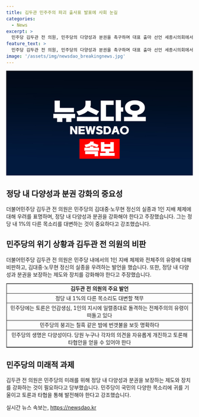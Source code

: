 ```yaml
---
title: 김두관 민주주의 파괴 출사표 발표에 사회 눈길
categories:
  - News
excerpt: >
  민주당 김두관 전 의원, 민주당의 다양성과 분권을 촉구하며 대표 출마 선언 세종시의회에서 출마 선언식을 열고, 1극 체제 운영을 비판하며 김대중·노무현 정신의 실종을 지적했다. 또한, 민주당이 유례없는 제왕적 동향을 보이며 붕괴의 위기에 놓여 있다고 경고하고, 당 내 다양성과 분권을 보장해야 한다고 강조했다. 또한, 최근 당헌·당규 개정을 통해 당원권한이 강화되고 있는 당내 현상에 대해 말했다.
feature_text: >
  민주당 김두관 전 의원, 민주당의 다양성과 분권을 촉구하며 대표 출마 선언 세종시의회에서 출마 선언식을 열고, 1극 체제 운영을 비판하며 김대중·노무현 정신의 실종을 지적했다. 또한, 민주당이 유례없는 제왕적 동향을 보이며 붕괴의 위기에 놓여 있다고 경고하고, 당 내 다양성과 분권을 보장해야 한다고 강조했다. 또한, 최근 당헌·당규 개정을 통해 당원권한이 강화되고 있는 당내 현상에 대해 말했다.
image: '/assets/img/newsdao_breakingnews.jpg'
---
```


<p><img src="/assets/img/newsdao_breakingnews.jpg" alt="ontimetimes 속보" /></p>

<h2 data-ke-size="size26">정당 내 다양성과 분권 강화의 중요성</h2>

<p data-ke-size="size16">더불어민주당 김두관 전 의원은 민주당의 김대중·노무현 정신의 실종과 1인 지배 체제에 대해 우려를 표명하며, 정당 내 다양성과 분권을 강화해야 한다고 주장했습니다. 그는 정당 내 1%의 다른 목소리를 대변하는 것이 중요하다고 강조했습니다.</p>

<h2 data-ke-size="size26">민주당의 위기 상황과 김두관 전 의원의 비판</h2>

<p data-ke-size="size16">더불어민주당 김두관 전 의원은 민주당 내에서의 1인 지배 체제와 전체주의 유령에 대해 비판하고, 김대중·노무현 정신의 실종을 우려하는 발언을 했습니다. 또한, 정당 내 다양성과 분권을 보장하는 제도와 장치를 강화해야 한다고 주장했습니다.</p>

<table style="width: 100%;" border="1">
<tbody>
<tr>
<td style="text-align: center; height: 17px;"><b>김두관 전 의원의 주요 발언</b></td>
</tr>
<tr>
<td style="text-align: center; height: 17px;">정당 내 1%의 다른 목소리도 대변할 책무</td>
</tr>
<tr>
<td style="text-align: center; height: 17px;">민주당에는 토론은 언감생심, 1인의 지시에 일렬종대로 돌격하는 전체주의의 유령이 떠돌고 있다</td>
</tr>
<tr>
<td style="text-align: center; height: 17px;">민주당의 붕괴는 칠흑 같은 밤에 번갯불을 보듯 명확하다</td>
</tr>
<tr>
<td style="text-align: center; height: 17px;">민주당의 생명은 다양성이다. 당원 누구나 각자의 의견을 자유롭게 개진하고 토론해 타협안을 얻을 수 있어야 한다</td>
</tr>
</tbody>
</table>

<h2 data-ke-size="size26">민주당의 미래적 과제</h2>

<p data-ke-size="size16">김두관 전 의원은 민주당의 미래를 위해 정당 내 다양성과 분권을 보장하는 제도와 장치를 강화하는 것이 필요하다고 당부했습니다. 민주당이 국민의 다양한 목소리에 귀를 기울이고 토론과 타협을 통해 발전해야 한다고 강조했습니다.</p>
실시간 뉴스 속보는, <a href="https://newsdao.kr" rel="dofollow">https://newsdao.kr</a>



